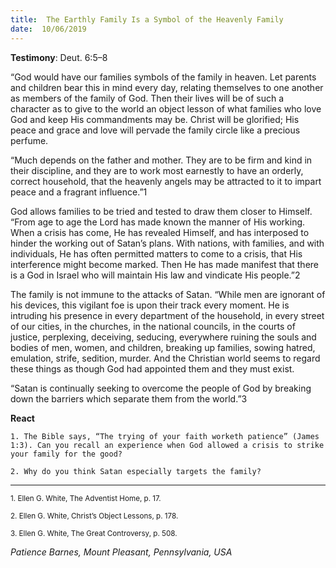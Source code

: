 ```yaml
---
title:  The Earthly Family Is a Symbol of the Heavenly Family
date:  10/06/2019
---
```


**Testimony**: Deut. 6:5–8

“God would have our families symbols of the family in heaven. Let parents and children bear this in mind every day, relating themselves to one another as members of the family of God. Then their lives will be of such a character as to give to the world an object lesson of what families who love God and keep His commandments may be. Christ will be glorified; His peace and grace and love will pervade the family circle like a precious perfume.

“Much depends on the father and mother. They are to be firm and kind in their discipline, and they are to work most earnestly to have an orderly, correct household, that the heavenly angels may be attracted to it to impart peace and a fragrant influence.”1

God allows families to be tried and tested to draw them closer to Himself. “From age to age the Lord has made known the manner of His working. When a crisis has come, He has revealed Himself, and has interposed to hinder the working out of Satan’s plans. With nations, with families, and with individuals, He has often permitted matters to come to a crisis, that His interference might become marked. Then He has made manifest that there is a God in Israel who will maintain His law and vindicate His people.”2

The family is not immune to the attacks of Satan. “While men are ignorant of his devices, this vigilant foe is upon their track every moment. He is intruding his presence in every department of the household, in every street of our cities, in the churches, in the national councils, in the courts of justice, perplexing, deceiving, seducing, everywhere ruining the souls and bodies of men, women, and children, breaking up families, sowing hatred, emulation, strife, sedition, murder. And the Christian world seems to regard these things as though God had appointed them and they must exist.

“Satan is continually seeking to overcome the people of God by breaking down the barriers which separate them from the world.”3

**React**

`1. The Bible says, “The trying of your faith worketh patience” (James 1:3). Can you recall an experience when God allowed a crisis to strike your family for the good?`

`2. Why do you think Satan especially targets the family?`

---

<sup>1. Ellen G. White, The Adventist Home, p. 17.</sup>

<sup>2. Ellen G. White, Christ’s Object Lessons, p. 178.</sup>

<sup>3. Ellen G. White, The Great Controversy, p. 508.</sup>

_Patience Barnes, Mount Pleasant, Pennsylvania, USA_